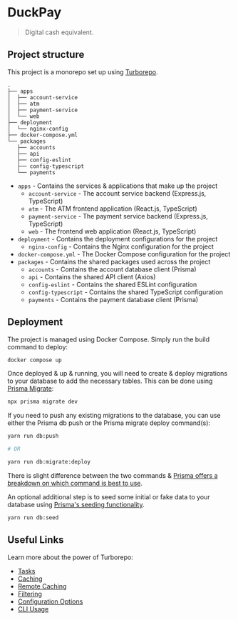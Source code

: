 # DuckPay

> Digital cash equivalent.

## Project structure

This project is a monorepo set up using [Turborepo](https://turbo.build).

```plaintext
.
├── apps
│  ├── account-service
│  ├── atm
│  ├── payment-service
│  └── web
├── deployment
│  └── nginx-config
├── docker-compose.yml
└── packages
   ├── accounts
   ├── api
   ├── config-eslint
   ├── config-typescript
   └── payments
```

* `apps` - Contains the services & applications that make up the project
  * `account-service` - The account service backend (Express.js, TypeScript)
  * `atm` - The ATM frontend application (React.js, TypeScript)
  * `payment-service` - The payment service backend (Express.js, TypeScript)
  * `web` - The frontend web application (React.js, TypeScript)
* `deployment` - Contains the deployment configurations for the project
  * `nginx-config` - Contains the Nginx configuration for the project
* `docker-compose.yml` - The Docker Compose configuration for the project
* `packages` - Contains the shared packages used across the project
  * `accounts` - Contains the account database client (Prisma)
  * `api` - Contains the shared API client (Axios)
  * `config-eslint` - Contains the shared ESLint configuration
  * `config-typescript` - Contains the shared TypeScript configuration
  * `payments` - Contains the payment database client (Prisma)

## Deployment

The project is managed using Docker Compose. Simply run the build command to deploy:

```bash
docker compose up
```

Once deployed & up & running, you will need to create & deploy migrations to your database to add the necessary tables. This can be done using [Prisma Migrate](https://www.prisma.io/migrate):

```bash
npx prisma migrate dev
```

If you need to push any existing migrations to the database, you can use either the Prisma db push or the Prisma migrate deploy command(s):

```bash
yarn run db:push

# OR

yarn run db:migrate:deploy
```

There is slight difference between the two commands & [Prisma offers a breakdown on which command is best to use](https://www.prisma.io/docs/concepts/components/prisma-migrate/db-push#choosing-db-push-or-prisma-migrate).

An optional additional step is to seed some initial or fake data to your database using [Prisma's seeding functionality](https://www.prisma.io/docs/guides/database/seed-database).

```bash
yarn run db:seed
```

## Useful Links

Learn more about the power of Turborepo:

* [Tasks](https://turbo.build/repo/docs/core-concepts/monorepos/running-tasks)
* [Caching](https://turbo.build/repo/docs/core-concepts/caching)
* [Remote Caching](https://turbo.build/repo/docs/core-concepts/remote-caching)
* [Filtering](https://turbo.build/repo/docs/core-concepts/monorepos/filtering)
* [Configuration Options](https://turbo.build/repo/docs/reference/configuration)
* [CLI Usage](https://turbo.build/repo/docs/reference/command-line-reference)
